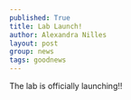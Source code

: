 ```yaml
---
published: True
title: Lab Launch!
author: Alexandra Nilles
layout: post
group: news
tags: goodnews
---
```


The lab is officially launching!!
